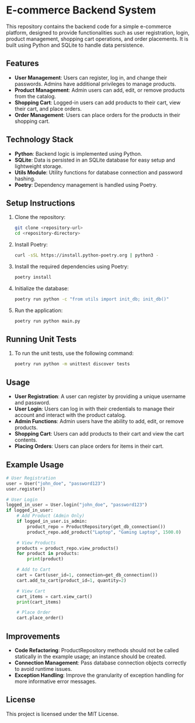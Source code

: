 # E-commerce Backend System

This repository contains the backend code for a simple e-commerce platform, designed to provide functionalities such as user registration, login, product management, shopping cart operations, and order placements. It is built using Python and SQLite to handle data persistence.

## Features

- **User Management**: Users can register, log in, and change their passwords. Admins have additional privileges to manage products.
- **Product Management**: Admin users can add, edit, or remove products from the catalog.
- **Shopping Cart**: Logged-in users can add products to their cart, view their cart, and place orders.
- **Order Management**: Users can place orders for the products in their shopping cart.

## Technology Stack

- **Python**: Backend logic is implemented using Python.
- **SQLite**: Data is persisted in an SQLite database for easy setup and lightweight storage.
- **Utils Module**: Utility functions for database connection and password hashing.
- **Poetry**: Dependency management is handled using Poetry.

## Setup Instructions

1. Clone the repository:
   ```bash
   git clone <repository-url>
   cd <repository-directory>
   ```
2. Install Poetry:
   ```bash
   curl -sSL https://install.python-poetry.org | python3 -
   ```
3. Install the required dependencies using Poetry:
   ```bash
   poetry install
   ```
4. Initialize the database:
   ```bash
   poetry run python -c "from utils import init_db; init_db()"
   ```
5. Run the application:
   ```bash
   poetry run python main.py
   ```

## Running Unit Tests

1. To run the unit tests, use the following command:
   ```bash
   poetry run python -m unittest discover tests
   ```

## Usage

- **User Registration**: A user can register by providing a unique username and password.
- **User Login**: Users can log in with their credentials to manage their account and interact with the product catalog.
- **Admin Functions**: Admin users have the ability to add, edit, or remove products.
- **Shopping Cart**: Users can add products to their cart and view the cart contents.
- **Placing Orders**: Users can place orders for items in their cart.

## Example Usage

```python
# User Registration
user = User("john_doe", "password123")
user.register()

# User Login
logged_in_user = User.login("john_doe", "password123")
if logged_in_user:
    # Add Product (Admin Only)
    if logged_in_user.is_admin:
        product_repo = ProductRepository(get_db_connection())
        product_repo.add_product("Laptop", "Gaming Laptop", 1500.0)

    # View Products
    products = product_repo.view_products()
    for product in products:
        print(product)

    # Add to Cart
    cart = Cart(user_id=1, connection=get_db_connection())
    cart.add_to_cart(product_id=1, quantity=2)

    # View Cart
    cart_items = cart.view_cart()
    print(cart_items)

    # Place Order
    cart.place_order()
```

## Improvements

- **Code Refactoring**: ProductRepository methods should not be called statically in the example usage; an instance should be created.
- **Connection Management**: Pass database connection objects correctly to avoid runtime issues.
- **Exception Handling**: Improve the granularity of exception handling for more informative error messages.

## License

This project is licensed under the MIT License.
